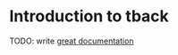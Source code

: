 # Introduction to tback

TODO: write [great documentation](http://jacobian.org/writing/what-to-write/)
